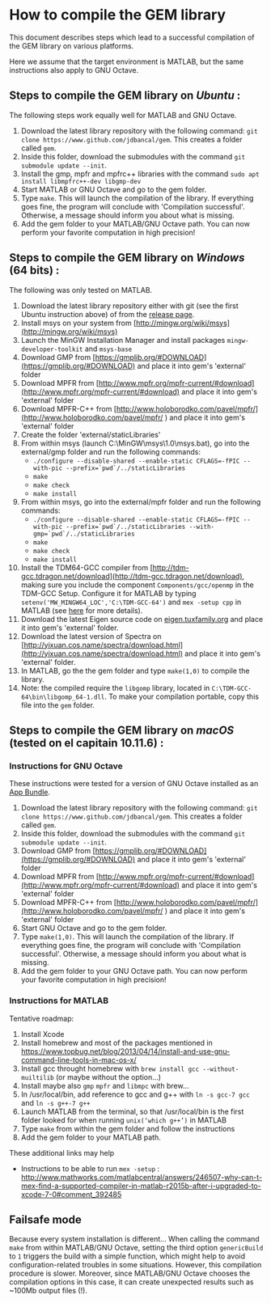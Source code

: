 How to compile the GEM library
==============================

This document describes steps which lead to a successful compilation of the GEM library on various platforms.

Here we assume that the target environment is MATLAB, but the same instructions also apply to GNU Octave.


Steps to compile the GEM library on *Ubuntu* :
----------------------------------------------

The following steps work equally well for MATLAB and GNU Octave.

1. Download the latest library repository with the following command: `git clone https://www.github.com/jdbancal/gem`. This creates a folder called `gem`.
2. Inside this folder, download the submodules with the command `git submodule update --init`.
3. Install the gmp, mpfr and mpfrc++ libraries with the command
`sudo apt install libmpfrc++-dev libgmp-dev`
4. Start MATLAB or GNU Octave and go to the gem folder.
5. Type `make`. This will launch the compilation of the library. If everything goes fine, the program will conclude with 'Compilation successful'. Otherwise, a message should inform you about what is missing.
6. Add the gem folder to your MATLAB/GNU Octave path. You can now perform your favorite computation in high precision!


Steps to compile the GEM library on *Windows* (64 bits) :
---------------------------------------------------------

The following was only tested on MATLAB.

1. Download the latest library repository either with git (see the first Ubuntu instruction above) of from the [release page](https://github.com/jdbancal/gem/releases).
2. Install msys on your system from [http://mingw.org/wiki/msys](http://mingw.org/wiki/msys)
3. Launch the MinGW Installation Manager and install packages `mingw-developer-toolkit` and `msys-base` 
4. Download GMP from [https://gmplib.org/#DOWNLOAD](https://gmplib.org/#DOWNLOAD) and place it into gem's 'external' folder
5. Download MPFR from [http://www.mpfr.org/mpfr-current/#download](http://www.mpfr.org/mpfr-current/#download) and place it into gem's 'external' folder
6. Download MPFR-C++ from [http://www.holoborodko.com/pavel/mpfr/](http://www.holoborodko.com/pavel/mpfr/
) and place it into gem's 'external' folder
7. Create the folder 'external/staticLibraries'
8. From within msys (launch C:\MinGW\msys\1.0\msys.bat), go into the external/gmp folder and run the following commands:
    - ``./configure --disable-shared --enable-static CFLAGS=-fPIC --with-pic --prefix=`pwd`/../staticLibraries``
    - `make`
    - `make check`
    - `make install`
9. From within msys, go into the external/mpfr folder and run the following commands:
    - ``./configure --disable-shared --enable-static CFLAGS=-fPIC --with-pic --prefix=`pwd`/../staticLibraries --with-gmp=`pwd`/../staticLibraries``
    - `make`
    - `make check`
    - `make install`
10. Install the TDM64-GCC compiler from [http://tdm-gcc.tdragon.net/download](http://tdm-gcc.tdragon.net/download), making sure you include the component `Components/gcc/openmp` in the TDM-GCC Setup. Configure it for MATLAB by typing `setenv('MW_MINGW64_LOC','C:\TDM-GCC-64')` and `mex -setup cpp` in MATLAB (see [here](https://fr.mathworks.com/help/matlab/matlab_external/compiling-c-mex-files-with-mingw.html) for more details).
11. Download the latest Eigen source code on [eigen.tuxfamily.org](http://eigen.tuxfamily.org) and place it into gem's 'external' folder.
12. Download the latest version of Spectra on [http://yixuan.cos.name/spectra/download.html](http://yixuan.cos.name/spectra/download.html) and place it into gem's 'external' folder.
13. In MATLAB, go the the gem folder and type `make(1,0)` to compile the library.
14. Note: the compiled require the `libgomp` library, located in `C:\TDM-GCC-64\bin\libgomp_64-1.dll`. To make your compilation portable, copy this file into the `gem` folder.


Steps to compile the GEM library on *macOS* (tested on el capitain 10.11.6) :
-----------------------------------------------------------------------------

### Instructions for GNU Octave
These instructions were tested for a version of GNU Octave installed as an [App Bundle](https://octave-app.org/Download.html).

1. Download the latest library repository with the following command: `git clone https://www.github.com/jdbancal/gem`. This creates a folder called `gem`.
2. Inside this folder, download the submodules with the command `git submodule update --init`.
3. Download GMP from [https://gmplib.org/#DOWNLOAD](https://gmplib.org/#DOWNLOAD) and place it into gem's 'external' folder
4. Download MPFR from [http://www.mpfr.org/mpfr-current/#download](http://www.mpfr.org/mpfr-current/#download) and place it into gem's 'external' folder
5. Download MPFR-C++ from [http://www.holoborodko.com/pavel/mpfr/](http://www.holoborodko.com/pavel/mpfr/
) and place it into gem's 'external' folder
6. Start GNU Octave and go to the gem folder.
7. Type `make(1,0)`. This will launch the compilation of the library. If everything goes fine, the program will conclude with 'Compilation successful'. Otherwise, a message should inform you about what is missing.
8. Add the gem folder to your GNU Octave path. You can now perform your favorite computation in high precision!


### Instructions for MATLAB

Tentative roadmap:
1. Install Xcode
2. Install homebrew and most of the packages mentioned in https://www.topbug.net/blog/2013/04/14/install-and-use-gnu-command-line-tools-in-mac-os-x/
3. Install gcc throught homebrew with `brew install gcc --without-muiltilib` (or maybe without the option...)
4. Install maybe also `gmp` `mpfr` and `libmpc` with brew...
4. In /usr/local/bin, add reference to gcc and g++ with `ln -s gcc-7 gcc` and `ln -s g++-7 g++`
5. Launch MATLAB from the terminal, so that /usr/local/bin is the first folder looked for when running `unix(‘which g++’)` in MATLAB
6. Type `make` from  within the gem folder and follow the instructions
7. Add the gem folder to your MATLAB path.

These additional links may help
 - Instructions to be able to run `mex -setup` : http://www.mathworks.com/matlabcentral/answers/246507-why-can-t-mex-find-a-supported-compiler-in-matlab-r2015b-after-i-upgraded-to-xcode-7-0#comment_392485

Failsafe mode
----------------

Because every system installation is different... When calling the command `make` from within MATLAB/GNU Octave, setting the third option `genericBuild` to `1` triggers the build with a simple function, which might help to avoid configuration-related troubles in some situations. However, this compilation procedure is slower. Moreover, since MATLAB/GNU Octave chooses the compilation options in this case, it can create unexpected results such as ~100Mb output files (!).
